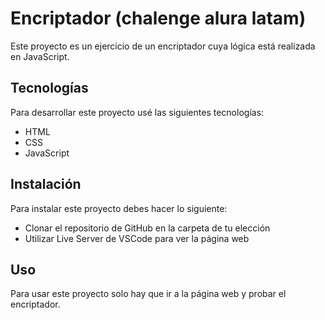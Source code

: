 # Encriptador (chalenge alura latam)

Este proyecto es un ejercicio de un encriptador cuya lógica está realizada en JavaScript.

## Tecnologías

Para desarrollar este proyecto usé las siguientes tecnologías:

- HTML
- CSS
- JavaScript

## Instalación

Para instalar este proyecto debes hacer lo siguiente:

- Clonar el repositorio de GitHub en la carpeta de tu elección
- Utilizar Live Server de VSCode para ver la página web

## Uso

Para usar este proyecto solo hay que ir a la página web y probar el encriptador.
